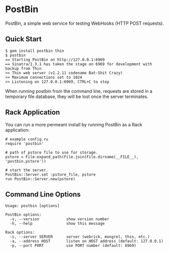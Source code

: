 PostBin
=======

PostBin, a simple web service for testing WebHooks (HTTP POST requests).

Quick Start
-----------

    $ gem install postbin thin
    $ postbin
    == Starting PostBin on http://127.0.0.1:6969
    == Sinatra/1.3.1 has taken the stage on 6969 for development with backup from Thin
    >> Thin web server (v1.2.11 codename Bat-Shit Crazy)
    >> Maximum connections set to 1024
    >> Listening on 127.0.0.1:6969, CTRL+C to stop

When running postbin from the command line, requests are stored in a temporary
file database, they will be lost once the server terminates.

Rack Application
----------------

You can run a more permeant install by running PostBin as a Rack application:

    # example config.ru
    require 'postbin'

    # path of pstore file to use for storage.
    pstore = File.expand_path(File.join(File.dirname(__FILE__), 'postbin.pstore'))

    # start the server.
    PostBin::Server.set :pstore_file, pstore
    run PostBin::Server.new(pstore)

Command Line Options
--------------------

    Usage: postbin [options]

    PostBin options:
      -v, --version            show version number
      -h, --help               show this message

    Rack options:
      -s, --server SERVER      server (webrick, mongrel, thin, etc.)
      -a, --address HOST       listen on HOST address (default: 127.0.0.1)
      -p, --port PORT          use PORT number (default: 6969)
